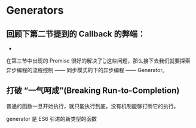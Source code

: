 # Generators
回顾下第二节提到的 Callback 的弊端：
- 

- 

在第三节中出现的 Promise 很好的解决了👆这些问题，那么接下去我们就要探索异步编程的流程控制 —— 同步模式的下的异步编程 —— Generator。

## 打破 “一气呵成”(Breaking Run-to-Completion)
普通的函数一旦开始执行，就只能执行到底，没有机制能够打断它的执行。

generator 是 ES6 引进的新类型的函数
